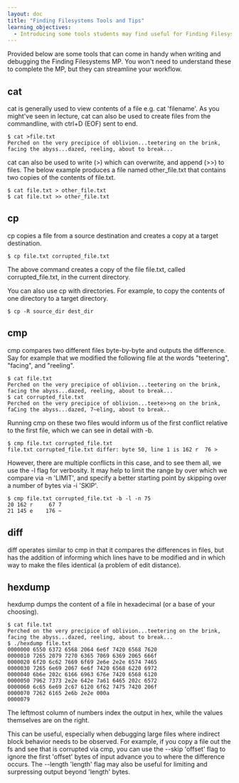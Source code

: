 ```yaml
---
layout: doc
title: "Finding Filesystems Tools and Tips"
learning_objectives:
  - Introducing some tools students may find useful for Finding Filesystems
---
```


Provided below are some tools that can come in handy when writing and debugging the Finding Filesystems MP. You won't need to understand these to complete the MP, but they can streamline your workflow.

## cat

cat is generally used to view contents of a file e.g. cat 'filename'. As you might've seen in lecture, cat can also be used to create files from the commandline, with ctrl+D (EOF) sent to end.

```console
$ cat >file.txt
Perched on the very precipice of oblivion...teetering on the brink, facing the abyss...dazed, reeling, about to break...
```

cat can also be used to write (>) which can overwrite, and append (>>) to files. The below example produces a file named other_file.txt that contains two copies of the contents of file.txt.

```console
$ cat file.txt > other_file.txt
$ cat file.txt >> other_file.txt
```

## cp

cp copies a file from a source destination and creates a copy at a target destination. 

```console
$ cp file.txt corrupted_file.txt
```

The above command creates a copy of the file file.txt, called corrupted_file.txt, in the current directory.

You can also use cp with directories. For example, to copy the contents of one directory to a target directory.

```console
$ cp -R source_dir dest_dir
```

## cmp

cmp compares two different files byte-by-byte and outputs the difference. Say for example that we modified the following file at the words "teetering", "facing", and "reeling".

```console
$ cat file.txt
Perched on the very precipice of oblivion...teetering on the brink, facing the abyss...dazed, reeling, about to break...
$ cat corrupted_file.txt
Perched on the very precipice of oblivion...teete>>ng on the brink, faCing the abyss...dazed, 7~eling, about to break..
```

Running cmp on these two files would inform us of the first conflict relative to the first file, which we can see in detail with -b.

```console
$ cmp file.txt corrupted_file.txt
file.txt corrupted_file.txt differ: byte 50, line 1 is 162 r  76 >
```

However, there are multiple conflicts in this case, and to see them all, we use the -l flag for verbosity. It may help to limit the range by over which we compare via -n 'LIMIT', and specify a better starting point by skipping over a number of bytes via -i 'SKIP'. 

```console
$ cmp file.txt corrupted_file.txt -b -l -n 75
20 162 r     67 7
21 145 e    176 ~
```

## diff

diff operates similar to cmp in that it compares the differences in files, but has the addition of informing which lines have to be modified and in which way to make the files identical (a problem of edit distance). 

## hexdump

hexdump dumps the content of a file in hexadecimal (or a base of your choosing).
 
```console
$ cat file.txt
Perched on the very precipice of oblivion...teetering on the brink, facing the abyss...dazed, reeling, about to break...
$ ./hexdump file.txt
0000000 6550 6372 6568 2064 6e6f 7420 6568 7620
0000010 7265 2079 7270 6365 7069 6369 2065 666f
0000020 6f20 6c62 7669 6f69 2e6e 2e2e 6574 7465
0000030 7265 6e69 2067 6e6f 7420 6568 6220 6972
0000040 6b6e 202c 6166 6963 676e 7420 6568 6120
0000050 7962 7373 2e2e 642e 7a61 6465 202c 6572
0000060 6c65 6e69 2c67 6120 6f62 7475 7420 206f
0000070 7262 6165 2e6b 2e2e 000a
0000079
```

The leftmost column of numbers index the output in hex, while the values themselves are on the right. 

This can be useful, especially when debugging large files where indirect block behavior needs to be observed. For example, if you copy a file out the fs and see that is corrupted via cmp, you can use the --skip 'offset' flag to ignore the first 'offset' bytes of input advance you to where the difference occurs. The --length 'length' flag may also be useful for limiting and surpressing output beyond 'length' bytes.

